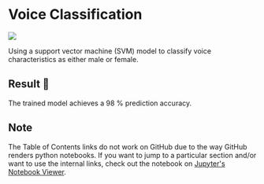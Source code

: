 # Voice Classification

![](https://img.shields.io/github/repo-size/daspeks/voice-classifier)

Using a support vector machine (SVM) model to classify voice characteristics as either male or female.

## Result :rocket:
The trained model achieves a 98 % prediction accuracy.

## Note
The Table of Contents links do not work on GitHub due to the way GitHub renders python notebooks. If you want to jump to a particular section and/or want to use the internal links, check out the notebook on [Jupyter's Notebook Viewer](https://nbviewer.jupyter.org/github/daspeks/voice-classifier/blob/master/VoiceClassification.ipynb).
